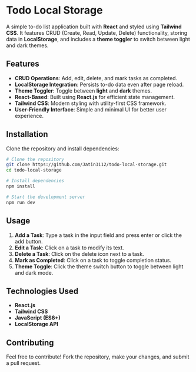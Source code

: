 # Todo Local Storage

A simple to-do list application built with **React** and styled using **Tailwind CSS**. It features CRUD (Create, Read, Update, Delete) functionality, storing data in **LocalStorage**, and includes a **theme toggler** to switch between light and dark themes.

## Features

- **CRUD Operations**: Add, edit, delete, and mark tasks as completed.
- **LocalStorage Integration**: Persists to-do data even after page reload.
- **Theme Toggler**: Toggle between **light** and **dark** themes.
- **React-Based**: Built using **React.js** for efficient state management.
- **Tailwind CSS**: Modern styling with utility-first CSS framework.
- **User-Friendly Interface**: Simple and minimal UI for better user experience.

## Installation

Clone the repository and install dependencies:

```sh
# Clone the repository
git clone https://github.com/Jatin3112/todo-local-storage.git
cd todo-local-storage

# Install dependencies
npm install

# Start the development server
npm run dev
```

## Usage

1. **Add a Task**: Type a task in the input field and press enter or click the add button.
2. **Edit a Task**: Click on a task to modify its text.
3. **Delete a Task**: Click on the delete icon next to a task.
4. **Mark as Completed**: Click on a task to toggle completion status.
5. **Theme Toggle**: Click the theme switch button to toggle between light and dark mode.

## Technologies Used

- **React.js**
- **Tailwind CSS**
- **JavaScript (ES6+)**
- **LocalStorage API**

## Contributing

Feel free to contribute! Fork the repository, make your changes, and submit a pull request.

